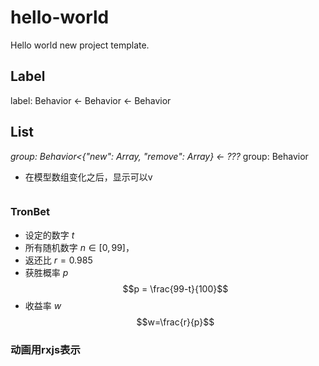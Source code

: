 # hello-world
Hello world new project template.


## Label
label: Behavior<string> <- Behavior<number> 
                        <- Behavior<string>

## List
_group: Behavior<{"new": Array<T>, "remove": Array<T>} <- ???_
group: Behavior<T>
- 在模型数组变化之后，显示可以v
```typescript

```

### TronBet
- 设定的数字 $t$
- 所有随机数字 $n\in[0,99]$，
- 返还比 $r = 0.985$
- 获胜概率 $p$
    $$p = \frac{99-t}{100}$$
- 收益率  $w$
    $$w=\frac{r}{p}$$

### 动画用rxjs表示